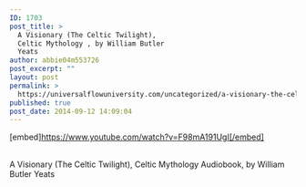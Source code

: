 ```yaml
---
ID: 1703
post_title: >
  A Visionary (The Celtic Twilight),
  Celtic Mythology , by William Butler
  Yeats
author: abbie04m553726
post_excerpt: ""
layout: post
permalink: >
  https://universalflowuniversity.com/uncategorized/a-visionary-the-celtic-twilight-celtic-mythology-by-william-butler-yeats/
published: true
post_date: 2014-09-12 14:09:04
---
```

[embed]https://www.youtube.com/watch?v=F98mA191UgI[/embed]</br></br>
<p>A Visionary (The Celtic Twilight), Celtic Mythology Audiobook, by William Butler Yeats</p>